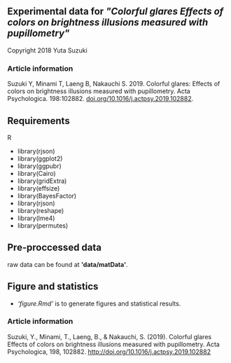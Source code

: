 ## Experimental data for *"Colorful glares Effects of colors on brightness illusions measured with pupillometry"*
Copyright 2018 Yuta Suzuki


### Article information
Suzuki Y, Minami T, Laeng B, Nakauchi S. 2019. Colorful glares: Effects of colors on brightness illusions measured with pupillometry. Acta Psychologica. 198:102882. [doi.org/10.1016/j.actpsy.2019.102882].

[doi.org/10.1016/j.actpsy.2019.102882]:https://doi.org/10.1016/j.actpsy.2019.102882


## Requirements
R
- library(rjson)
- library(ggplot2)
- library(ggpubr)
- library(Cairo)
- library(gridExtra)
- library(effsize)
- library(BayesFactor)
- library(rjson)
- library(reshape)
- library(lme4)
- library(permutes)

## Pre-proccessed data
raw data can be found at **'data/matData'**.

## Figure and statistics
- *‘figure.Rmd’* is to generate figures and statistical results.


### Article information
Suzuki, Y., Minami, T., Laeng, B., & Nakauchi, S. (2019). Colorful glares Effects of colors on brightness illusions measured with pupillometry. Acta Psychologica, 198, 102882. http://doi.org/10.1016/j.actpsy.2019.102882
